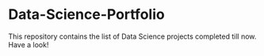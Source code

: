 # Data-Science-Portfolio
This repository contains the list of Data Science projects completed till now. Have a look!
